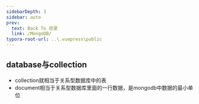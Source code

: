```yaml
---
sidebarDepth: 3
sidebar: auto
prev:
  text: Back To 目录
  link: /MongoDB/
typora-root-url: ..\.vuepress\public
---
```




## database与collection

- collection就相当于关系型数据库中的表
- document相当于关系型数据库里面的一行数据，是mongodb中数据的最小单位

